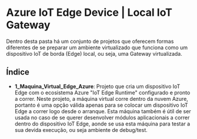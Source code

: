 # Azure IoT Edge Device | Local IoT Gateway 

Dentro desta pasta há um conjunto de projetos que oferecem formas diferentes de se preparar um ambiente virtualizado que funciona como um dispositivo IoT de borda (Edge) local, ou seja, uma Gateway virtualizada. 


## Índice
+ **1_Maquina_Virtual_Edge_Azure**:   Projeto que cria um dispositivo IoT Edge com o ecosistema Azure "IoT Edge Runtime" configurado e pronto a correr. Neste projeto, a máquina virtual corre dentro da nuvem Azure, portanto é uma opção válida apenas para se colocar um dispositivo IoT Edge a correr logo desde o arranque. Esta máquina também é útil de ser usada no caso de se querer desenvolver módulos aplicacionais a correr dentro do dispositivo IoT Edge, aonde se usa esta máquina para testar a sua devida execução, ou seja ambiente de debug/test.

